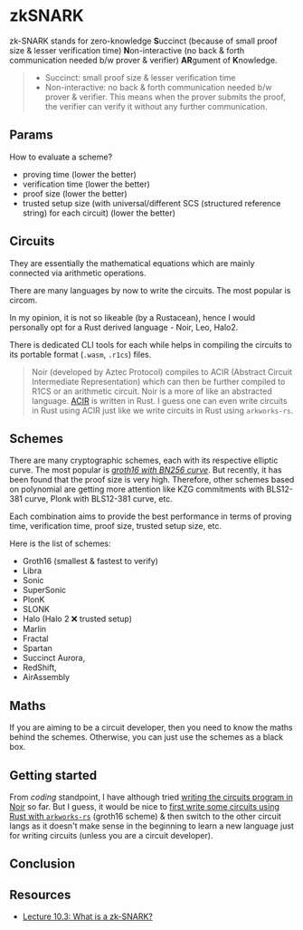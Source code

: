 # zkSNARK

zk-SNARK stands for zero-knowledge **S**uccinct (because of small proof size & lesser verification time) **N**on-interactive (no back & forth communication needed b/w prover & verifier) **AR**gument of **K**nowledge.

> - Succinct: small proof size & lesser verification time
> - Non-interactive: no back & forth communication needed b/w prover & verifier. This means when the prover submits the proof, the verifier can verify it without any further communication.

## Params

How to evaluate a scheme?

- proving time (lower the better)
- verification time (lower the better)
- proof size (lower the better)
- trusted setup size (with universal/different SCS (structured reference string) for each circuit) (lower the better)

## Circuits

They are essentially the mathematical equations which are mainly connected via arithmetic operations.

There are many languages by now to write the circuits. The most popular is circom.

In my opinion, it is not so likeable (by a Rustacean), hence I would personally opt for a Rust derived language - Noir, Leo, Halo2.

There is dedicated CLI tools for each while helps in compiling the circuits to its portable format (`.wasm`, `.r1cs`) files.

> Noir (developed by Aztec Protocol) compiles to ACIR (Abstract Circuit Intermediate Representation) which can then be further compiled to R1CS or an arithmetic circuit.
> Noir is a more of like an abstracted language. [ACIR](https://github.com/noir-lang/acvm/tree/master/acir) is written in Rust. I guess one can even write circuits in Rust using ACIR just like we write circuits in Rust using `arkworks-rs`.

## Schemes

There are many cryptographic schemes, each with its respective elliptic curve. The most popular is <u>_groth16 with BN256 curve_</u>. But recently, it has been found that the proof size is very high. Therefore, other schemes based on polynomial are getting more attention like KZG commitments with BLS12-381 curve, Plonk with BLS12-381 curve, etc.

Each combination aims to provide the best performance in terms of proving time, verification time, proof size, trusted setup size, etc.

Here is the list of schemes:

- Groth16 (smallest & fastest to verify)
- Libra
- Sonic
- SuperSonic
- PlonK
- SLONK
- Halo (Halo 2 ❌ trusted setup)
- Marlin
- Fractal
- Spartan
- Succinct Aurora,
- RedShift,
- AirAssembly

## Maths

If you are aiming to be a circuit developer, then you need to know the maths behind the schemes. Otherwise, you can just use the schemes as a black box.

<!-- TODO: Add more notes here -->

## Getting started

From _coding_ standpoint, I have although tried [writing the circuits program in Noir](https://github.com/abhi3700/My_Learning_Cryptography/blob/main/proj/zkp/langs/noir) so far. But I guess, it would be nice to [first write some circuits using Rust with `arkworks-rs`](https://github.com/abhi3700/My_Learning_Cryptography/blob/main/proj/zkp/langs/arkworks/README.md) (groth16 scheme) & then switch to the other circuit langs as it doesn't make sense in the beginning to learn a new language just for writing circuits (unless you are a circuit developer).

## Conclusion

## Resources

- [Lecture 10.3: What is a zk-SNARK?](https://www.youtube.com/watch?v=gcKCW7CNu_M)
